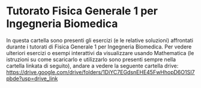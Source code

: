 # Tutorato Fisica Generale 1 per Ingegneria Biomedica
In questa cartella sono presenti gli esercizi (e le relative soluzioni) affrontati durante i tutorati di Fisica Generale 1 per Ingegneria Biomedica. Per vedere ulteriori esercizi o esempi interattivi da visualizzare usando Mathematica (le istruzioni su come scaricarlo e utilizzarlo sono presenti sempre nella cartella linkata di seguito), andare a vedere la seguente cartella drive: https://drive.google.com/drive/folders/1DiYC7EGdsnEHE45FwHhopD6O1SI7pbde?usp=drive_link 
